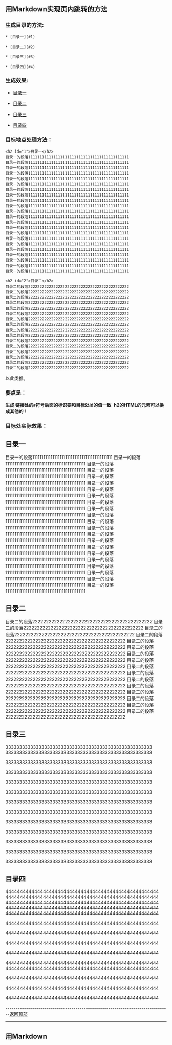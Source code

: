 <a id = "0"></a>
## 用Markdown实现页内跳转的方法

### 生成目录的方法:

```
* [目录一](#1)

* [目录二](#2)

* [目录三](#3)

* [目录四](#4)
```

### 生成效果:

* [目录一](#1)

* [目录二](#2)

* [目录三](#3)

* [目录四](#4)


### 目标地点处理方法：

```
<h2 id="1">目录一</h2>
目录一的段落11111111111111111111111111111111111111111111
目录一的段落11111111111111111111111111111111111111111111
目录一的段落11111111111111111111111111111111111111111111
目录一的段落11111111111111111111111111111111111111111111
目录一的段落11111111111111111111111111111111111111111111
目录一的段落11111111111111111111111111111111111111111111
目录一的段落11111111111111111111111111111111111111111111
目录一的段落11111111111111111111111111111111111111111111
目录一的段落11111111111111111111111111111111111111111111
目录一的段落11111111111111111111111111111111111111111111
目录一的段落11111111111111111111111111111111111111111111
目录一的段落11111111111111111111111111111111111111111111
目录一的段落11111111111111111111111111111111111111111111
目录一的段落11111111111111111111111111111111111111111111
目录一的段落11111111111111111111111111111111111111111111
目录一的段落11111111111111111111111111111111111111111111
目录一的段落11111111111111111111111111111111111111111111
目录一的段落11111111111111111111111111111111111111111111
目录一的段落11111111111111111111111111111111111111111111
目录一的段落11111111111111111111111111111111111111111111
目录一的段落11111111111111111111111111111111111111111111
目录一的段落11111111111111111111111111111111111111111111

<h2 id="2">目录二</h2>
目录二的段落22222222222222222222222222222222222222222222
目录二的段落22222222222222222222222222222222222222222222
目录二的段落22222222222222222222222222222222222222222222
目录二的段落22222222222222222222222222222222222222222222
目录二的段落22222222222222222222222222222222222222222222
目录二的段落22222222222222222222222222222222222222222222
目录二的段落22222222222222222222222222222222222222222222
目录二的段落22222222222222222222222222222222222222222222
目录二的段落22222222222222222222222222222222222222222222
目录二的段落22222222222222222222222222222222222222222222
目录二的段落22222222222222222222222222222222222222222222
目录二的段落22222222222222222222222222222222222222222222
目录二的段落22222222222222222222222222222222222222222222
目录二的段落22222222222222222222222222222222222222222222
目录二的段落22222222222222222222222222222222222222222222
目录二的段落22222222222222222222222222222222222222222222
```
以此类推。
### 要点是： 
  **生成 链接处的`#`符号后面的标识要和目标处id的值一致**
  **h2的HTML的元素可以换成其他的！**
### 目标处实际效果：

<h2 id="1">目录一</h2>
目录一的段落11111111111111111111111111111111111111111111
目录一的段落11111111111111111111111111111111111111111111
目录一的段落11111111111111111111111111111111111111111111
目录一的段落11111111111111111111111111111111111111111111
目录一的段落11111111111111111111111111111111111111111111
目录一的段落11111111111111111111111111111111111111111111
目录一的段落11111111111111111111111111111111111111111111
目录一的段落11111111111111111111111111111111111111111111
目录一的段落11111111111111111111111111111111111111111111
目录一的段落11111111111111111111111111111111111111111111
目录一的段落11111111111111111111111111111111111111111111
目录一的段落11111111111111111111111111111111111111111111
目录一的段落11111111111111111111111111111111111111111111
目录一的段落11111111111111111111111111111111111111111111
目录一的段落11111111111111111111111111111111111111111111
目录一的段落11111111111111111111111111111111111111111111
目录一的段落11111111111111111111111111111111111111111111
目录一的段落11111111111111111111111111111111111111111111
目录一的段落11111111111111111111111111111111111111111111
目录一的段落11111111111111111111111111111111111111111111
目录一的段落11111111111111111111111111111111111111111111
目录一的段落11111111111111111111111111111111111111111111

<h2 id="2">目录二</h2>
目录二的段落22222222222222222222222222222222222222222222
目录二的段落22222222222222222222222222222222222222222222
目录二的段落22222222222222222222222222222222222222222222
目录二的段落22222222222222222222222222222222222222222222
目录二的段落22222222222222222222222222222222222222222222
目录二的段落22222222222222222222222222222222222222222222
目录二的段落22222222222222222222222222222222222222222222
目录二的段落22222222222222222222222222222222222222222222
目录二的段落22222222222222222222222222222222222222222222
目录二的段落22222222222222222222222222222222222222222222
目录二的段落22222222222222222222222222222222222222222222
目录二的段落22222222222222222222222222222222222222222222
目录二的段落22222222222222222222222222222222222222222222
目录二的段落22222222222222222222222222222222222222222222
目录二的段落22222222222222222222222222222222222222222222
目录二的段落22222222222222222222222222222222222222222222


<h2 id="3">目录三</h2>
33333333333333333333333333333333333333333333333333333
33333333333333333333333333333333333333333333333333333

33333333333333333333333333333333333333333333333333333

33333333333333333333333333333333333333333333333333333

33333333333333333333333333333333333333333333333333333

33333333333333333333333333333333333333333333333333333

33333333333333333333333333333333333333333333333333333

33333333333333333333333333333333333333333333333333333

33333333333333333333333333333333333333333333333333333

33333333333333333333333333333333333333333333333333333

33333333333333333333333333333333333333333333333333333

33333333333333333333333333333333333333333333333333333

33333333333333333333333333333333333333333333333333333



<h2 id="4">目录四</h2>
44444444444444444444444444444444444444444444444444444
44444444444444444444444444444444444444444444444444444
44444444444444444444444444444444444444444444444444444
44444444444444444444444444444444444444444444444444444
44444444444444444444444444444444444444444444444444444

44444444444444444444444444444444444444444444444444444

44444444444444444444444444444444444444444444444444444


44444444444444444444444444444444444444444444444444444

44444444444444444444444444444444444444444444444444444

44444444444444444444444444444444444444444444444444444
44444444444444444444444444444444444444444444444444444

44444444444444444444444444444444444444444444444444444

44444444444444444444444444444444444444444444444444444

44444444444444444444444444444444444444444444444444444


--------------------------------------------------------------------------------[返回顶部](#0)

---
## 用Markdown







